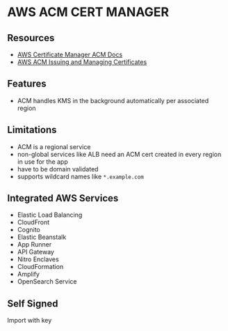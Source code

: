 # AWS ACM CERT MANAGER

## Resources

- [AWS Certificate Manager ACM Docs](https://docs.aws.amazon.com/acm/latest/userguide/acm-overview.html)
- [AWS ACM Issuing and Managing Certificates](https://docs.aws.amazon.com/acm/latest/userguide/gs.html)

## Features

- ACM handles KMS in the background automatically per associated region

## Limitations

- ACM is a regional service
- non-global services like ALB need an ACM cert created in every region in use for the app
- have to be domain validated
- supports wildcard names like `*.example.com`

## Integrated AWS Services

- Elastic Load Balancing
- CloudFront
- Cognito
- Elastic Beanstalk
- App Runner
- API Gateway
- Nitro Enclaves
- CloudFormation
- Amplify
- OpenSearch Service

## Self Signed

Import with key
